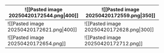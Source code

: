 
| ![[Pasted image 20250420172544.png\|400]] | ![[Pasted image 20250420172559.png\|350]] |
| ----------------------------------------- | ----------------------------------------- |
| ![[Pasted image 20250420172621.png\|400]] | ![[Pasted image 20250420172628.png\|300]] |
| ![[Pasted image 20250420172654.png]]      | ![[Pasted image 20250420172712.png]]      |
